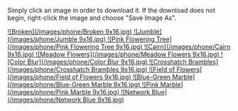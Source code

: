 Simply click an image in order to download it. If the download does not begin, right-click the image and choose "Save Image As". 


<a download="Broken 9x16.jpg" href="./images/phone/Broken 9x16.jpg" title="Broken">
![Broken](/images/phone/Broken 9x16.jpg)
</a>
<a download="Jumble 9x16.jpg" href="./images/phone/Jumble 9x16.jpg" title="Jumble">
![Jumble](/images/phone/Jumble 9x16.jpg)
</a>
<a download="Pink Flowering Tree 9x16.jpg" href="./images/phone/Pink Flowering Tree 9x16.jpg" title="Pink Flowering Tree">
![Pink Flowering Tree](/images/phone/Pink Flowering Tree 9x16.jpg)
</a>
<a download="Cairn 9x16.jpg.jpg" href="./images/phone/Cairn 9x16.jpg" title="Cairn">
![Cairn](/images/phone/Cairn 9x16.jpg)
</a>
<a download="Meadow Flowers 9x16.jpg" href="./images/phone/Meadow Flowers 9x16.jpg" title="Meadow Flowers">
![Meadow Flowers](/images/phone/Meadow Flowers 9x16.jpg)
</a>
<a download="Color Blur 9x16.jpg" href="./images/phone/Color Blur 9x16.jpg" title="Color Blur">
![Color Blur](/images/phone/Color Blur 9x16.jpg)
</a>
<a download="Crosshatch Brambles 9x16.jpg" href="./images/phone/Crosshatch Brambles 9x16.jpg" title="Crosshatch Brambles">
![Crosshatch Brambles](/images/phone/Crosshatch Brambles 9x16.jpg)
</a>
<a download="Field of Flowers 9x16.jpg" href="./images/phone/Field of Flowers 9x16.jpg" title="Field of Flowers">
![Field of Flowers](/images/phone/Field of Flowers 9x16.jpg)
</a>
<a download="Blue-Green Marble 9x16.jpg" href="./images/phone/Blue-Green Marble 9x16.jpg" title="Blue-Green Marble">
![Blue-Green Marble](/images/phone/Blue-Green Marble 9x16.jpg)
</a>
<a download="Pink Marble 9x16.jpg" href="./images/phone/Pink Marble 9x16.jpgg" title="Pink Marble">
![Pink Marble](/images/phone/Pink Marble 9x16.jpg)
</a>
<a download="Network Blue 9x16.jpg" href="./images/phone/Network Blue 9x16.jpg" title="Network Blue">
![Network Blue](/images/phone/Network Blue 9x16.jpg)
</a>

